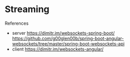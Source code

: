 # Streaming

References

- server https://dimitr.im/websockets-spring-boot/
  https://github.com/g00glen00b/spring-boot-angular-websockets/tree/master/spring-boot-websockets-api
- client https://dimitr.im/websockets-angular/
